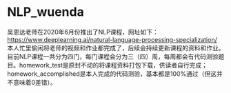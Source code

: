 # NLP_wuenda
吴恩达老师在2020年6月份推出了NLP课程，网址如下：https://www.deeplearning.ai/natural-language-processing-specialization/  
本人忙里偷闲将老师的视频和作业都完成了，后续会持续更新课程的资料和作业。  
目前NLP课程一共分为四门，每门课程会分为三（四）周，每周都会有代码测验题目。homework_test是原封不动的将课程资料打包下载，供读者自行完成；homework_accomplished是本人完成的代码测验，基本都是100%通过（但这并不意味着0差错）。
